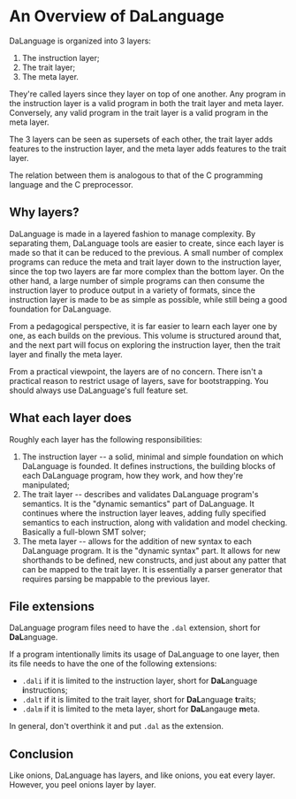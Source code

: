 # An Overview of DaLanguage

DaLanguage is organized into 3 layers:

1. The instruction layer;
2. The trait layer;
3. The meta layer.

They're called layers since they layer on top of one another. Any program in the
instruction layer is a valid program in both the trait layer and meta layer.
Conversely, any valid program in the trait layer is a valid program in the meta
layer.

The 3 layers can be seen as supersets of each other, the trait layer adds
features to the instruction layer, and the meta layer adds features to the trait
layer.

The relation between them is analogous to that of the C programming language and
the C preprocessor.

## Why layers?

DaLanguage is made in a layered fashion to manage complexity. By separating
them, DaLanguage tools are easier to create, since each layer is made so that it
can be reduced to the previous. A small number of complex programs can reduce
the meta and trait layer down to the instruction layer, since the top two layers
are far more complex than the bottom layer. On the other hand, a large number
of simple programs can then consume the instruction layer to produce output in a
variety of formats, since the instruction layer is made to be as simple as
possible, while still being a good foundation for DaLanguage.

From a pedagogical perspective, it is far easier to learn each layer one by one,
as each builds on the previous. This volume is structured around that, and the
next part will focus on exploring the instruction layer, then the trait layer
and finally the meta layer.

From a practical viewpoint, the layers are of no concern. There isn't a
practical reason to restrict usage of layers, save for bootstrapping. You should
always use DaLanguage's full feature set.

## What each layer does

Roughly each layer has the following responsibilities:

1. The instruction layer -- a solid, minimal and simple foundation on which
   DaLanguage is founded. It defines instructions, the building blocks of each
   DaLanguage program, how they work, and how they're manipulated;
2. The trait layer -- describes and validates DaLanguage program's semantics. It
   is the "dynamic semantics" part of DaLanguage. It continues where the
   instruction layer leaves, adding fully specified semantics to each
   instruction, along with validation and model checking. Basically a full-blown
   SMT solver;
3. The meta layer -- allows for the addition of new syntax to each DaLanguage
   program. It is the "dynamic syntax" part. It allows for new shorthands to be
   defined, new constructs, and just about any patter that can be mapped to the
   trait layer. It is essentially a parser generator that requires parsing be
   mappable to the previous layer.

## File extensions

DaLanguage program files need to have the `.dal` extension, short for
**DaL**anguage.

If a program intentionally limits its usage of DaLanguage to one layer, then
its file needs to have the one of the following extensions:

- `.dali` if it is limited to the instruction layer, short for **DaL**anguage
   **i**nstructions;
- `.dalt` if it is limited to the trait layer, short for **DaL**anguage
  **t**raits;
- `.dalm` if it is limited to the meta layer, short for **DaL**angauge **m**eta.

In general, don't overthink it and put `.dal` as the extension.

## Conclusion

Like onions, DaLanguage has layers, and like onions, you eat every layer.
However, you peel onions layer by layer.
